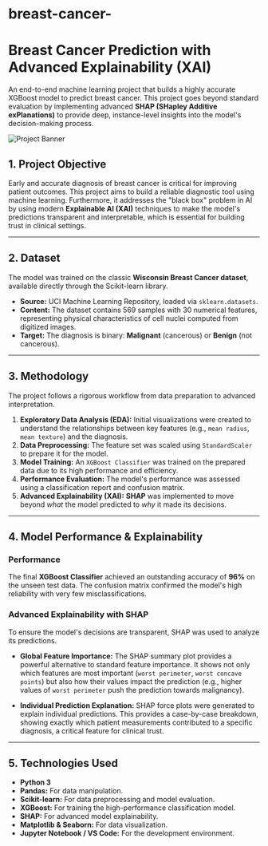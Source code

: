 # breast-cancer-

# Breast Cancer Prediction with Advanced Explainability (XAI)

An end-to-end machine learning project that builds a highly accurate XGBoost model to predict breast cancer. This project goes beyond standard evaluation by implementing advanced **SHAP (SHapley Additive exPlanations)** to provide deep, instance-level insights into the model's decision-making process.

![Project Banner](https://i.imgur.com/2Y0f0cM.png)

## 1. Project Objective

Early and accurate diagnosis of breast cancer is critical for improving patient outcomes. This project aims to build a reliable diagnostic tool using machine learning. Furthermore, it addresses the "black box" problem in AI by using modern **Explainable AI (XAI)** techniques to make the model's predictions transparent and interpretable, which is essential for building trust in clinical settings.

---

## 2. Dataset

The model was trained on the classic **Wisconsin Breast Cancer dataset**, available directly through the Scikit-learn library.

* **Source:** UCI Machine Learning Repository, loaded via `sklearn.datasets`.
* **Content:** The dataset contains 569 samples with 30 numerical features, representing physical characteristics of cell nuclei computed from digitized images.
* **Target:** The diagnosis is binary: **Malignant** (cancerous) or **Benign** (not cancerous).

---

## 3. Methodology

The project follows a rigorous workflow from data preparation to advanced interpretation.

1.  **Exploratory Data Analysis (EDA):** Initial visualizations were created to understand the relationships between key features (e.g., `mean radius`, `mean texture`) and the diagnosis.
2.  **Data Preprocessing:** The feature set was scaled using `StandardScaler` to prepare it for the model.
3.  **Model Training:** An `XGBoost Classifier` was trained on the prepared data due to its high performance and efficiency.
4.  **Performance Evaluation:** The model's performance was assessed using a classification report and confusion matrix.
5.  **Advanced Explainability (XAI):** **SHAP** was implemented to move beyond *what* the model predicted to *why* it made its decisions.

---

## 4. Model Performance & Explainability

### Performance
The final **XGBoost Classifier** achieved an outstanding accuracy of **96%** on the unseen test data. The confusion matrix confirmed the model's high reliability with very few misclassifications.

### Advanced Explainability with SHAP
To ensure the model's decisions are transparent, SHAP was used to analyze its predictions.

* **Global Feature Importance:** The SHAP summary plot provides a powerful alternative to standard feature importance. It shows not only which features are most important (`worst perimeter`, `worst concave points`) but also how their values impact the prediction (e.g., higher values of `worst perimeter` push the prediction towards malignancy).

    

* **Individual Prediction Explanation:** SHAP force plots were generated to explain individual predictions. This provides a case-by-case breakdown, showing exactly which patient measurements contributed to a specific diagnosis, a critical feature for clinical trust.

---

## 5. Technologies Used

* **Python 3**
* **Pandas:** For data manipulation.
* **Scikit-learn:** For data preprocessing and model evaluation.
* **XGBoost:** For training the high-performance classification model.
* **SHAP:** For advanced model explainability.
* **Matplotlib & Seaborn:** For data visualization.
* **Jupyter Notebook / VS Code:** For the development environment.
